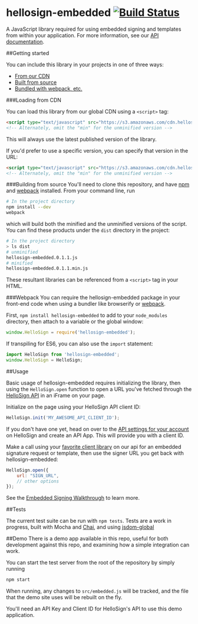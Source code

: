 # hellosign-embedded [![Build Status](https://travis-ci.org/HelloFax/hellosign-embedded.svg?branch=master)](https://travis-ci.org/HelloFax/hellosign-embedded)
A JavaScript library required for using embedded signing and templates from within your application.
For more information, see our [API documentation](https://www.hellosign.com/api/documentation).

##Getting started

You can include this library in your projects in one of three ways:
* [From our CDN](#loading-from-cdn)
* [Built from source](#building-from-source)
* [Bundled with webpack, etc.](#webpack)

###Loading from CDN

You can load this library from our global CDN using a `<script>` tag:
````html
<script type="text/javascript" src="https://s3.amazonaws.com/cdn.hellosign.com/public/js/hellosign-embedded.LATEST.min.js"></script>
<!-- Alternately, omit the "min" for the unminified version -->
````
This will always use the latest published version of the library.

If you'd prefer to use a specific version, you can specify that version in the URL:
````html
<script type="text/javascript" src="https://s3.amazonaws.com/cdn.hellosign.com/public/js/hellosign-embedded.0.1.6.min.js"></script>
<!-- Alternately, omit the "min" for the unminified version -->
````

###Building from source
You'll need to clone this repository, and have [npm](http://blog.npmjs.org/post/85484771375/how-to-install-npm) and [webpack](https://webpack.github.io/) installed.
From your command line, run
````bash
# In the project directory
npm install --dev
webpack
````
which will build both the minified and the unminified versions of the script.
You can find these products under the `dist` directory in the project:
````bash
# In the project directory
> ls dist
# unminified
hellosign-embedded.0.1.1.js
# minified
hellosign-embedded.0.1.1.min.js
````
These resultant libraries can be referenced from a `<script>` tag in your HTML.

###Webpack
You can require the hellosign-embedded package in your front-end code when using a bundler like browserify or [webpack](https://webpack.github.io/).

First, `npm install hellosign-embedded` to add to your `node_modules` directory, then attach to a variable or the global window:

````javascript
window.HelloSign = require('hellosign-embedded');
````
If transpiling for ES6, you can also use the `import` statement:

````javascript
import HelloSign from 'hellosign-embedded';
window.HelloSign = HelloSign;
````

##Usage

Basic usage of hellosign-embedded requires initializing the library, then using the `HelloSign.open` function to open a URL you've fetched through the [HelloSign API](https://www.hellosign.com/api) in an iFrame on your page.

Initialize on the page using your HelloSign API client ID:
````javascript
HelloSign.init('MY_AWESOME_API_CLIENT_ID');
````
If you don't have one yet, head on over to the [API settings for your account](https://www.hellosign.com/home/myAccount#api) on HelloSign and create an API App. This will provide you with a client ID.

Make a call using your [favorite client library](https://www.hellosign.com/api/libraries) on our api for an embedded signature request or template, then use the signer URL you get back with hellosign-embedded:
````javascript
HelloSign.open({
    url: "SIGN_URL",
    // other options
});
````
See the [Embedded Signing Walkthrough](https://www.hellosign.com/api/embeddedSigningWalkthrough) to learn more.

##Tests

The current test suite can be run with `npm tests`.
Tests are a work in progress, built with Mocha and [Chai](http://chaijs.com/), and using [jsdom-global](https://github.com/rstacruz/jsdom-global)

##Demo
There is a demo app available in this repo, useful for both development against this repo, and examining how a simple integration can work.

You can start the test server from the root of the repository by simply running
````sh
npm start
````
When running, any changes to `src/embedded.js` will be tracked, and the file that the demo site uses will be rebuilt on the fly.

You'll need an API Key and Client ID for HelloSign's API to use this demo application.
